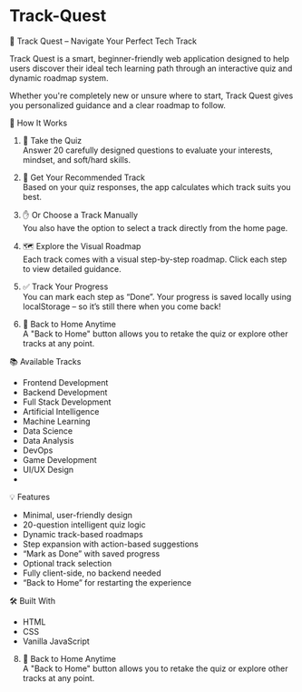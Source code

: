 # Track-Quest

🚀 Track Quest – Navigate Your Perfect Tech Track

Track Quest is a smart, beginner-friendly web application designed to help users discover their ideal tech learning path through an interactive quiz and dynamic roadmap system.

Whether you're completely new or unsure where to start, Track Quest gives you personalized guidance and a clear roadmap to follow.

🧩 How It Works

1. 🎯 Take the Quiz  
   Answer 20 carefully designed questions to evaluate your interests, mindset, and soft/hard skills.

2. 🧠 Get Your Recommended Track  
   Based on your quiz responses, the app calculates which track suits you best.

3. ✋ Or Choose a Track Manually  
   You also have the option to select a track directly from the home page.

4. 🗺 Explore the Visual Roadmap  
   Each track comes with a visual step-by-step roadmap. Click each step to view detailed guidance.

5. ✅ Track Your Progress  
   You can mark each step as “Done”. Your progress is saved locally using localStorage – so it’s still there when you come back!

 6. 🔄 Back to Home Anytime  
   A "Back to Home" button allows you to retake the quiz or explore other tracks at any point.


📚 Available Tracks

- Frontend Development  
- Backend Development  
- Full Stack Development  
- Artificial Intelligence  
- Machine Learning  
- Data Science  
- Data Analysis  
- DevOps  
- Game Development  
- UI/UX Design
- 

💡 Features

- Minimal, user-friendly design  
- 20-question intelligent quiz logic  
- Dynamic track-based roadmaps  
- Step expansion with action-based suggestions  
- “Mark as Done” with saved progress  
- Optional track selection  
- Fully client-side, no backend needed  
- “Back to Home” for restarting the experience

🛠 Built With

- HTML  
- CSS  
- Vanilla JavaScript


















8. 🔄 Back to Home Anytime  
   A "Back to Home" button allows you to retake the quiz or explore other tracks at any point.
